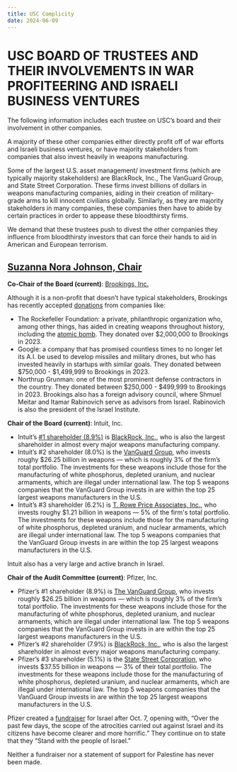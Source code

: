 ```yaml
---
title: USC Complicity
date: 2024-06-09
---
```


# USC BOARD OF TRUSTEES AND THEIR INVOLVEMENTS IN WAR PROFITEERING AND ISRAELI BUSINESS VENTURES

The following information includes each trustee on USC’s board and their involvement in other companies. 

A majority of these other companies either directly profit off of war efforts and Israeli business ventures, or have majority stakeholders from companies that also invest heavily in weapons manufacturing.

Some of the largest U.S. asset management/ investment firms (which are typically majority stakeholders) are  BlackRock, Inc., The VanGuard Group, and State Street Corporation. These firms invest billions of dollars in weapons manufacturing companies, aiding in their creation of military-grade arms to kill innocent civilians globally. Similarly, as they are majority stakeholders in many companies, these companies then have to abide by certain practices in order to appease these bloodthirsty firms.

We demand that these trustees push to divest the other companies they influence from bloodthirsty investors that can force their hands to aid in American and European terrorism.

## [Suzanna Nora Johnson, Chair](https://www.brookings.edu/people/suzanne-nora-johnson/)

**Co-Chair of the Board (current)**: [Brookings, Inc.](https://www.brookings.edu/)

Although it is a non-profit that doesn’t have typical stakeholders, Brookings has recently accepted 
[donations](https://www.brookings.edu/wp-content/uploads/2023/11/Brookings_FY23_Annual_Report.pdf) from companies like:
* The Rockefeller Foundation: a private, philanthropic organization who, among other things, has aided in creating weapons throughout history, including the [atomic bomb](https://resource.rockarch.org/story/the-atomic-bomb-development-rockefeller-foundation-role/). They donated over $2,000,000 to Brookings in 2023.
* Google: a company that has promised countless times to no longer let its A.I. be used to develop missiles and military drones, but who has invested heavily in startups with similar goals. They donated between $750,000 - $1,499,999 to Brookings in 2023.
* Northrup Grunman: one of the most prominent defense contractors in the country. They donated between $250,000 - $499,999 to Brookings in 2023.
	Brookings also has a foreign advisory council, where Shmuel Meitar and Itamar Rabinovich serve as 
advisors from Israel. Rabinovich is also the president of the Israel Institute.

**Chair of the Board (current)**: Intuit, Inc.
* Intuit’s [#1 shareholder (8.9%)](https://www.sec.gov/Archives/edgar/data/896878/000110465922121633/tm2223271-2_def14a.htm#tSOT) is [BlackRock, Inc.](https://peoplesforum.org/blog_post/blackrock-funds-genocide-against-palestinians/), who is also the largest shareholder in almost every 
major weapons manufacturing company.
* Intuit’s #2 shareholder (8.0%) is the [VanGuard Group](https://weaponfreefunds.org/fund/vanguard-500-index-fund/VFIAX/weapon-investments/FSUSA002QH/FOUSA00L8W), who invests roughy $26.25 billion in weapons — 
which is roughly 3% of the firm’s total portfolio. The investments for these weapons include those for the manufacturing of white phosphorus, depleted uranium, and nuclear armaments, which are illegal under international law. The top 5 weapons companies that the VanGuard Group invests in are within the top 25 largest weapons manufacturers in the U.S.
* Intuit’s #3 shareholder (6.2%) is [T. Rowe Price Associates, Inc.](https://weaponfreefunds.org/fund/t-rowe-price-value-fund/TRZAX/weapon-investments/FSUSA0000G/F000014VO9), who invests roughy $1.21 billion in weapons — 5% of the firm's total portfolio. The investments for these weapons include those for the manufacturing of white phosphorus, depleted uranium, and nuclear armaments, which are illegal under international law. The top 5 weapons companies that the VanGuard Group invests in are within the top 25 largest weapons manufacturers in the U.S.

Intuit also has a very large and active branch in Israel.

**Chair of the Audit Committee (current)**: Pfizer, Inc.
* Pfizer’s #1 shareholder (8.9%) is [The VanGuard Group](https://weaponfreefunds.org/fund/vanguard-500-index-fund/VFIAX/weapon-investments/FSUSA002QH/FOUSA00L8W), who invests roughly $26.25 billion in weapons —  which is roughly 3% of the firm’s total portfolio. The investments for these weapons include those for the manufacturing of white phosphorus, depleted uranium, and nuclear armaments, which are illegal under international law. The top 5 weapons companies that the VanGuard Group invests in are within the top 25 largest weapons manufacturers in the U.S.
* Pfizer’s #2 shareholder (7.9%) is [BlackRock, Inc.](https://peoplesforum.org/blog_post/blackrock-funds-genocide-against-palestinians/), who is also the largest shareholder in almost every 
major weapons manufacturing company.
* Pfizer’s #3 shareholder (5.1%) is the [State Street Corporation](https://weaponfreefunds.org/fund/state-street-equity-500-index-fund/SSSVX/weapon-investments/FSUSA04AUI/F00000QT2C), who invests $37.55 billion in weapons — 3% of their total portfolio. The investments for these weapons include those for the manufacturing of white phosphorus, depleted uranium, and nuclear armaments, which are illegal under international law. The top 5 weapons companies that the VanGuard Group invests in are within the top 25 largest weapons manufacturers in the U.S.

Pfizer created a [fundraiser](https://www.linkedin.com/posts/albert-bourla_standing-with-the-people-of-israel-activity-7118243940096466944-lRGZ/?utm_source=share&utm_medium=member_desktop) for Israel after Oct. 7, opening with, 
“Over the past few days, the scope of the atrocities carried out against Israel and its citizens have 
become clearer and more horrific.” They continue on to state that they “Stand with the people of Israel.”

Neither a fundraiser nor a statement of support for Palestine has never been made.
